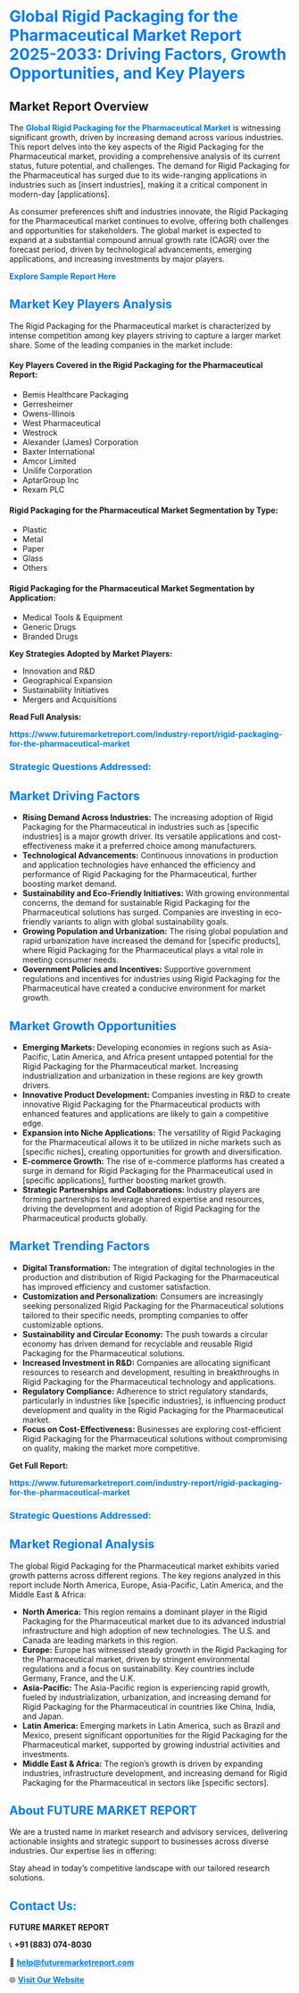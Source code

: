 <h1 style="color: #007BFF;">Global Rigid Packaging for the Pharmaceutical Market Report 2025-2033: Driving Factors, Growth Opportunities, and Key Players</h1>

<section id="overview">
<h2>Market Report Overview</h2>
<p>The <a href="https://www.futuremarketreport.com/industry-report/rigid-packaging-for-the-pharmaceutical-market" style="color: #007BFF; text-decoration: none;"><strong>Global Rigid Packaging for the Pharmaceutical Market</strong></a> is witnessing significant growth, driven by increasing demand across various industries. This report delves into the key aspects of the Rigid Packaging for the Pharmaceutical market, providing a comprehensive analysis of its current status, future potential, and challenges. The demand for Rigid Packaging for the Pharmaceutical has surged due to its wide-ranging applications in industries such as [insert industries], making it a critical component in modern-day [applications].</p>
<p>As consumer preferences shift and industries innovate, the Rigid Packaging for the Pharmaceutical market continues to evolve, offering both challenges and opportunities for stakeholders. The global market is expected to expand at a substantial compound annual growth rate (CAGR) over the forecast period, driven by technological advancements, emerging applications, and increasing investments by major players.</p>
</section>

<section id="overview">
<p><a href="https://www.futuremarketreport.com/request-sample/reportId=32265" style="color: #007BFF; text-decoration: none;"><strong>Explore Sample Report Here</strong></a></p>
</section>

<section id="key-players">
<h2 style="color: #007BFF;">Market Key Players Analysis</h2>
<p>The Rigid Packaging for the Pharmaceutical market is characterized by intense competition among key players striving to capture a larger market share. Some of the leading companies in the market include:</p>
<h4>Key Players Covered in the Rigid Packaging for the Pharmaceutical Report:</h4>
<ul><li>Bemis Healthcare Packaging</li><li>Gerresheimer</li><li>Owens-Illinois</li><li>West Pharmaceutical</li><li>Westrock</li><li>Alexander (James) Corporation</li><li>Baxter International</li><li>Amcor Limited</li><li>Unilife Corporation</li><li>AptarGroup Inc</li><li>Rexam PLC</li></ul>
<h4>Rigid Packaging for the Pharmaceutical Market Segmentation by Type:</h4>
<ul><li>Plastic</li><li>Metal</li><li>Paper</li><li>Glass</li><li>Others</li></ul>

<h4>Rigid Packaging for the Pharmaceutical Market Segmentation by Application:</h4>
<ul><li>Medical Tools &amp; Equipment</li><li>Generic Drugs</li><li>Branded Drugs</li></ul>
<p><strong>Key Strategies Adopted by Market Players:</strong></p>
<ul>
<li>Innovation and R&D</li>
<li>Geographical Expansion</li>
<li>Sustainability Initiatives</li>
<li>Mergers and Acquisitions</li>
</ul>
</section>

<section>
<p><strong>Read Full Analysis: </strong></p><a href="https://www.futuremarketreport.com/industry-report/rigid-packaging-for-the-pharmaceutical-market" style="color: #007BFF; text-decoration: none;"><strong>https://www.futuremarketreport.com/industry-report/rigid-packaging-for-the-pharmaceutical-market</strong></a>
<h3 style="color: #007BFF;">Strategic Questions Addressed:</h3>
</section>

<section id="driving-factors">
<h2 style="color: #007BFF;">Market Driving Factors</h2>
<ul>
<li><strong>Rising Demand Across Industries:</strong> The increasing adoption of Rigid Packaging for the Pharmaceutical in industries such as [specific industries] is a major growth driver. Its versatile applications and cost-effectiveness make it a preferred choice among manufacturers.</li>
<li><strong>Technological Advancements:</strong> Continuous innovations in production and application technologies have enhanced the efficiency and performance of Rigid Packaging for the Pharmaceutical, further boosting market demand.</li>
<li><strong>Sustainability and Eco-Friendly Initiatives:</strong> With growing environmental concerns, the demand for sustainable Rigid Packaging for the Pharmaceutical solutions has surged. Companies are investing in eco-friendly variants to align with global sustainability goals.</li>
<li><strong>Growing Population and Urbanization:</strong> The rising global population and rapid urbanization have increased the demand for [specific products], where Rigid Packaging for the Pharmaceutical plays a vital role in meeting consumer needs.</li>
<li><strong>Government Policies and Incentives:</strong> Supportive government regulations and incentives for industries using Rigid Packaging for the Pharmaceutical have created a conducive environment for market growth.</li>
</ul>
</section>

<section id="growth-opportunities">
<h2 style="color: #007BFF;">Market Growth Opportunities</h2>
<ul>
<li><strong>Emerging Markets:</strong> Developing economies in regions such as Asia-Pacific, Latin America, and Africa present untapped potential for the Rigid Packaging for the Pharmaceutical market. Increasing industrialization and urbanization in these regions are key growth drivers.</li>
<li><strong>Innovative Product Development:</strong> Companies investing in R&D to create innovative Rigid Packaging for the Pharmaceutical products with enhanced features and applications are likely to gain a competitive edge.</li>
<li><strong>Expansion into Niche Applications:</strong> The versatility of Rigid Packaging for the Pharmaceutical allows it to be utilized in niche markets such as [specific niches], creating opportunities for growth and diversification.</li>
<li><strong>E-commerce Growth:</strong> The rise of e-commerce platforms has created a surge in demand for Rigid Packaging for the Pharmaceutical used in [specific applications], further boosting market growth.</li>
<li><strong>Strategic Partnerships and Collaborations:</strong> Industry players are forming partnerships to leverage shared expertise and resources, driving the development and adoption of Rigid Packaging for the Pharmaceutical products globally.</li>
</ul>
</section>

<section id="trending-factors">
<h2 style="color: #007BFF;">Market Trending Factors</h2>
<ul>
<li><strong>Digital Transformation:</strong> The integration of digital technologies in the production and distribution of Rigid Packaging for the Pharmaceutical has improved efficiency and customer satisfaction.</li>
<li><strong>Customization and Personalization:</strong> Consumers are increasingly seeking personalized Rigid Packaging for the Pharmaceutical solutions tailored to their specific needs, prompting companies to offer customizable options.</li>
<li><strong>Sustainability and Circular Economy:</strong> The push towards a circular economy has driven demand for recyclable and reusable Rigid Packaging for the Pharmaceutical solutions.</li>
<li><strong>Increased Investment in R&D:</strong> Companies are allocating significant resources to research and development, resulting in breakthroughs in Rigid Packaging for the Pharmaceutical technology and applications.</li>
<li><strong>Regulatory Compliance:</strong> Adherence to strict regulatory standards, particularly in industries like [specific industries], is influencing product development and quality in the Rigid Packaging for the Pharmaceutical market.</li>
<li><strong>Focus on Cost-Effectiveness:</strong> Businesses are exploring cost-efficient Rigid Packaging for the Pharmaceutical solutions without compromising on quality, making the market more competitive.</li>
</ul>
</section>

<section>
<p><strong>Get Full Report: </strong></p><a href="https://www.futuremarketreport.com/industry-report/rigid-packaging-for-the-pharmaceutical-market" style="color: #007BFF; text-decoration: none;"><strong>https://www.futuremarketreport.com/industry-report/rigid-packaging-for-the-pharmaceutical-market</strong></a>
<h3 style="color: #007BFF;">Strategic Questions Addressed:</h3>
</section>


<section id="regional-analysis">
<h2 style="color: #007BFF;">Market Regional Analysis</h2>
<p>The global Rigid Packaging for the Pharmaceutical market exhibits varied growth patterns across different regions. The key regions analyzed in this report include North America, Europe, Asia-Pacific, Latin America, and the Middle East & Africa:</p>
<ul>
<li><strong>North America:</strong> This region remains a dominant player in the Rigid Packaging for the Pharmaceutical market due to its advanced industrial infrastructure and high adoption of new technologies. The U.S. and Canada are leading markets in this region.</li>
<li><strong>Europe:</strong> Europe has witnessed steady growth in the Rigid Packaging for the Pharmaceutical market, driven by stringent environmental regulations and a focus on sustainability. Key countries include Germany, France, and the U.K.</li>
<li><strong>Asia-Pacific:</strong> The Asia-Pacific region is experiencing rapid growth, fueled by industrialization, urbanization, and increasing demand for Rigid Packaging for the Pharmaceutical in countries like China, India, and Japan.</li>
<li><strong>Latin America:</strong> Emerging markets in Latin America, such as Brazil and Mexico, present significant opportunities for the Rigid Packaging for the Pharmaceutical market, supported by growing industrial activities and investments.</li>
<li><strong>Middle East & Africa:</strong> The region’s growth is driven by expanding industries, infrastructure development, and increasing demand for Rigid Packaging for the Pharmaceutical in sectors like [specific sectors].</li>
</ul>
</section>

<footer>
<h2 style="color: #007BFF;">About FUTURE MARKET REPORT</h2>
<p>We are a trusted name in market research and advisory services, delivering actionable insights and strategic support to businesses across diverse industries. Our expertise lies in offering:</p>

<p>Stay ahead in today’s competitive landscape with our tailored research solutions.</p>

<h2 style="color: #007BFF;">Contact Us:</h2>
<p><strong>FUTURE MARKET REPORT</strong></p>
<p>📞 <strong>+91 (883) 074-8030</strong></p>
<p>📧 <strong><a href="mailto:help@futuremarketreport.com" style="color: #007BFF;">help@futuremarketreport.com</a></strong></p>
<p>🌐 <strong><a href="https://www.futuremarketreport.com/" style="color: #007BFF;">Visit Our Website</a></strong></p>
</footer>
